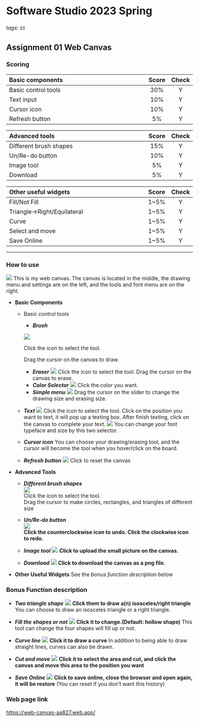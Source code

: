 # Software Studio 2023 Spring
###### tags: `SS`
## Assignment 01 Web Canvas


### Scoring

| **Basic components**                             | **Score** | **Check** |
| :----------------------------------------------- | :-------: | :-------: |
| Basic control tools                              | 30%       | Y         |
| Text input                                       | 10%       | Y         |
| Cursor icon                                      | 10%       | Y         |
| Refresh button                                   | 5%       | Y         |

| **Advanced tools**                               | **Score** | **Check** |
| :----------------------------------------------- | :-------: | :-------: |
| Different brush shapes                           | 15%       | Y         |
| Un/Re-do button                                  | 10%       |Y   |
| Image tool                                       | 5%        |Y       |
| Download                                         | 5%        | Y         |

| **Other useful widgets**                         | **Score** | **Check** |
| :----------------------------------------------- | :-------: | :-------: |
| Fill/Not Fill                                 | 1~5%     |  Y|
| Triangle->Right/Equilateral |1~5%| Y|
| Curve|1~5%| Y|
| Select and move|1~5%| Y|
| Save Online|1~5%| Y|

---

### How to use 
![](https://i.imgur.com/XntDHiv.png)
This is my web canvas. 
The canvas is located in the middle, the drawing menu and settings are on the left, and the tools and font menu are on the right.

* **Basic Components**
    * Basic control tools
        * ***Brush***
           
        ![](https://i.imgur.com/HTz721J.png)   
        
        Click the icon to select the tool.  
        
        Drag the cursor on the canvas to draw.
        
        * ***Eraser***
        ![](https://i.imgur.com/oEjAyG4.png)
        Click the icon to select the tool.
        Drag the cursor on the canvas to erase.
        * ***Color Selector***
        ![](https://i.imgur.com/hkM727U.png)
        Click the color you want.
        * ***Simple menu***
        ![](https://i.imgur.com/jaqp3tZ.png)
        Drag the cursor on the slider to change the drawing size and erasing size.
    * ***Text***
    ![](https://i.imgur.com/SFrhQCd.png)
    Click the icon to select the tool.
    Click on the position you want to text, it will pop up a texting box.
    After finish texting, click on the canvas to complete your text.
    ![](https://i.imgur.com/cf1HJGK.png)
    You can change your font typeface and size by this two selector.
    
    * ***Cursor icon***
    You can choose your drawing/erasing tool, and the cursor will become the tool when you hover/click on the board.
   * ***Refresh button***
    ![](https://i.imgur.com/bg80sAb.png)
    Click to reset the canvas

* **Advanced Tools**
    * ***Different brush shapes***   
    ![](https://i.imgur.com/ZIhcYew.png)   
    Click the icon to select the tool.   
    Drag the cursor to make circles, rectangles, and triangles of different size
    
    * ***Un/Re-do button***   
    ![](https://i.imgur.com/1IHCd5c.png)   
    **Click the counterclockwise icon to undo.
    Click the clockwise icon to redo.**
    * ***Image tool***
    ![](https://i.imgur.com/XBmkmbW.png)
    **Click to upload the small  picture on the canvas.**
    * ***Download***
    **![](https://i.imgur.com/J8FINPo.png)
    Click to download the canvas as a png file.**

* **Other Useful Widgets**
See the *bonus function description* below


### Bonus Function description
<!-- Decribe your bonus function and how to use it. -->
* ***Two triangle shape***
![](https://i.imgur.com/JmsIoIf.png)
**Click them to draw a(n) isosceles/right  triangle**
You can choose to draw an isosceles triangle or a right triangle.
* ***Fill the shapes or not***
![](https://i.imgur.com/qnXP7Do.png)
**Click it to change.(Default: hollow shape)**
This tool can change the four shapes will fill up or not.
* ***Curve line***
![](https://i.imgur.com/FVE3Obl.png)
**Click it to draw a curve**
In addition to being able to draw straight lines, curves can also be drawn.

* ***Cut and move***
![](https://i.imgur.com/NYWHTdn.png)
**Click it to select the area and cut, and click the canvas and move this area to the position you want**

* ***Save Online***
![](https://i.imgur.com/A0a2STQ.png)
**Click to save online, close the browser and open again, it will be restore**
(You can reset if you don't want this history)

### Web page link

https://web-canvas-aa827.web.app/


<style>
table th{
    width: 100%;
}
</style>

